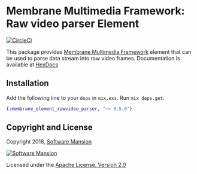 # Membrane Multimedia Framework: Raw video parser Element

[![CircleCI](https://circleci.com/gh/membraneframework/membrane-element-rawvideo-parser.svg?style=svg)](https://circleci.com/gh/membraneframework/membrane-element-rawvideo-parser)


This package provides [Membrane Multimedia Framework](https://membraneframework.org)
element that can be used to parse data stream into raw video frames.
Documentation is available at [HexDocs](https://hexdocs.pm/membrane_element_rawvideo_parser/)


## Installation

Add the following line to your `deps` in `mix.exs`. Run `mix deps.get`.

```elixir
{:membrane_element_rawvideo_parser, "~> 0.5.0"}
```

## Copyright and License

Copyright 2018, [Software Mansion](https://swmansion.com/?utm_source=git&utm_medium=readme&utm_campaign=membrane)

[![Software Mansion](https://logo.swmansion.com/logo?color=white&variant=desktop&width=200&tag=membrane-github)](https://swmansion.com/?utm_source=git&utm_medium=readme&utm_campaign=membrane)

Licensed under the [Apache License, Version 2.0](LICENSE)
